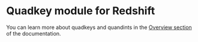 # Quadkey module for Redshift

You can learn more about quadkeys and quandints in the [Overview section](/spatial-extension-rs/overview/spatial-indexes/#quadkey) of the documentation.